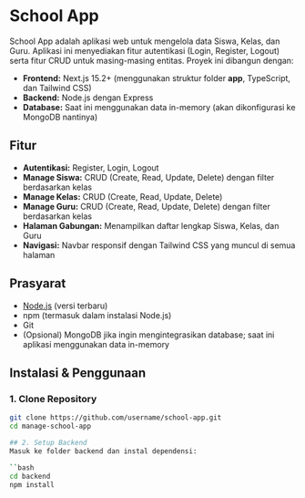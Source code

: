 # School App

School App adalah aplikasi web untuk mengelola data Siswa, Kelas, dan Guru. Aplikasi ini menyediakan fitur autentikasi (Login, Register, Logout) serta fitur CRUD untuk masing-masing entitas. Proyek ini dibangun dengan:

- **Frontend:** Next.js 15.2+ (menggunakan struktur folder **app**, TypeScript, dan Tailwind CSS)
- **Backend:** Node.js dengan Express
- **Database:** Saat ini menggunakan data in-memory (akan dikonfigurasi ke MongoDB nantinya)

## Fitur

- **Autentikasi:** Register, Login, Logout  
- **Manage Siswa:** CRUD (Create, Read, Update, Delete) dengan filter berdasarkan kelas  
- **Manage Kelas:** CRUD (Create, Read, Update, Delete)  
- **Manage Guru:** CRUD (Create, Read, Update, Delete) dengan filter berdasarkan kelas  
- **Halaman Gabungan:** Menampilkan daftar lengkap Siswa, Kelas, dan Guru  
- **Navigasi:** Navbar responsif dengan Tailwind CSS yang muncul di semua halaman

## Prasyarat

- [Node.js](https://nodejs.org/) (versi terbaru)
- npm (termasuk dalam instalasi Node.js)
- Git
- (Opsional) MongoDB jika ingin mengintegrasikan database; saat ini aplikasi menggunakan data in-memory

## Instalasi & Penggunaan

### 1. Clone Repository

```bash
git clone https://github.com/username/school-app.git
cd manage-school-app

## 2. Setup Backend
Masuk ke folder backend dan instal dependensi:

``bash
cd backend
npm install